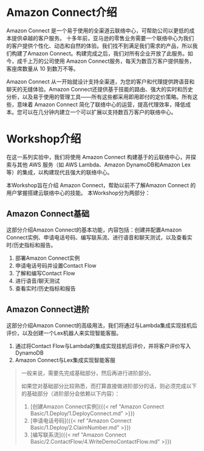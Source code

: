 # Amazon Connect介绍

Amazon Connect 是一个易于使用的全渠道云联络中心，可帮助公司以更低的成本提供卓越的客户服务。 十多年前，亚马逊的零售业务需要一个联络中心为我们的客户提供个性化、动态和自然的体验。我们找不到满足我们需求的产品，所以我们构建了Amazon Connect。构建完成之后，我们对所有企业开放了此服务。如今，成千上万的公司使用 Amazon Connect服务，每天为数百万客户提供服务，客座席数量从 10 到数万不等。

Amazon Connect 从一开始就设计支持全渠道，为您的客户和代理提供跨语音和聊天的无缝体验。Amazon Connect还提供基于技能的路由、强大的实时和历史分析，以及易于使用的管理工具——所有这些都采用即用即付的定价策略。所有这些，意味着 Amazon Connect 简化了联络中心的运营，提高代理效率，降低成本。您可以在几分钟内建立一个可以扩展以支持数百万客户的联络中心。

# Workshop介绍
在这一系列实验中，我们将使用 Amazon Connect 构建基于的云联络中心，并探索与其他 AWS 服务（如 AWS Lambda、Amazon DynamoDB和Amazon Lex 等）的集成，以构建现代且强大的联络中心。

本Workshop旨在介绍 Amazon Connect，帮助以前不了解Amazon Connect 的用户掌握搭建云联络中心的技能。
本Workshop分为两部分：

## Amazon Connect基础
这部分介绍Amazon Connect的基本功能，内容包括：创建并配置Amazon Connect实例、申请电话号码、编写联系流、进行语音和聊天测试，以及查看实时/历史指标和报告。
1. 部署Amazon Connect实例
2. 申请电话号码并设置Contact Flow
3. 了解和编写Contact Flow
4. 进行语音/聊天测试
5. 查看实时/历史指标和报告

## Amazon Connect进阶
这部分介绍Amazon Connect的高级用法，我们将通过与Lambda集成实现挂机后评价，以及创建一个Lex机器人来实现智能客服。
1. 通过将Contact Flow与Lambda的集成实现挂机后评价，并将客户评价写入DynamoDB
2. Amazon Connect与Lex集成实现智能客服

> 一般来说，需要先完成基础部分，然后再进行进阶部分。
>
> 如果您对基础部分比较熟悉，而打算直接做进阶部分的话，则必须完成以下的基础部分（进阶部分会依赖以下内容）：
>
> 1. [创建Amazon Connect实例]({{< ref "Amazon Connect Basic/1.Deploy/1.DeployConnect.md" >}})
> 2. [申请电话号码]({{< ref "Amazon Connect Basic/1.Deploy/2.ClaimNumber.md" >}})
> 3. [编写联系流]({{< ref "Amazon Connect Basic/2.ContactFlow/4.WriteDemoContactFlow.md" >}})
